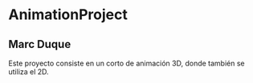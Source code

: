 # AnimationProject

## Marc Duque

Este proyecto consiste en un corto de animación 3D, donde también se utiliza el 2D.
